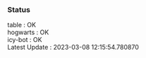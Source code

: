 ### Status


table : OK  
hogwarts : OK  
icy-bot : OK  
Latest Update : 2023-03-08 12:15:54.780870
